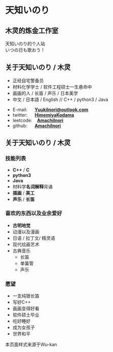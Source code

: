 # **天知いのり**

## 木灵的炼金工作室

天知いのり的个人站  
いつの日も歌おう！

<!-- .slide -->

## **关于天知いのり / 木灵**

- 正经自宅警备员  
- 材料化学学士 / 软件工程硕士一生悬命中  
- 画画的人 / 长笛 / 声乐 / 日本美学  
- 中文 / 日本語 / English // C++ / python3 / Java  

<!-- .slide vertical=true -->

- E-mail:&nbsp; &nbsp; &nbsp; **[YuukiInori@outlook.com](mailto:YuukiInori@outlook.com)**
- twitter:&nbsp; &nbsp; &nbsp; **[HimemiyaKodama](https://twitter.com/HimemiyaKodama)**
- leetcode:&nbsp; &nbsp; **[AmachiInori](https://leetcode-cn.com/u/amachi-inori/)**
- github:&nbsp; &nbsp; &nbsp; **[AmachiInori](https://github.com/AmachiInori)**

<!-- .slide -->

## **关于天知いのり / 木灵**

### 技能列表

- **C++** / **C**
- **python3**
- **Java**
- 材料学**名词解释**背诵
- **插画** / **美工**
- **声乐** / **长笛**

<!-- .slide -->

### 喜欢的东西以及业余爱好

- **古明地觉**
- 动漫以及漫画
- 日语 / 拉丁文/ 精灵语
- 现代绘画艺术  
- 古典音乐
  - 长笛
  - 单簧管
  - 声乐

<!-- .slide -->

### 愿望

- 一支纯银长笛
- 写好C++
- 画画变得好看
- 软件硕士毕业
- 吃好睡好
- 成为女孩子
- 世界和平
  

本页面样式来源于Wu-kan